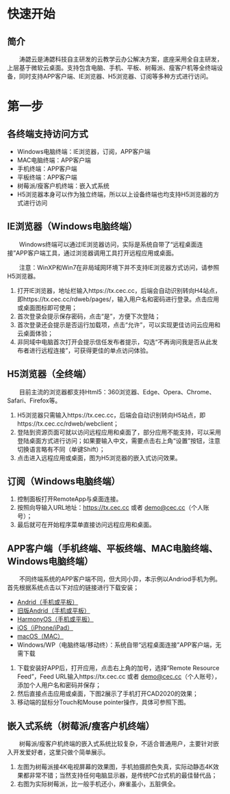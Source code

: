 # 快速开始
## 简介
&emsp;&emsp;涛勰云是涛勰科技自主研发的云教学云办公解决方案，底座采用全自主研发，上层基于微软云桌面。支持包含电脑、手机、平板、树莓派、瘦客户机等全终端设备，同时支持APP客户端、IE浏览器、H5浏览器、订阅等多种方式进行访问。

# 第一步

## 各终端支持访问方式
* Windows电脑终端：IE浏览器，订阅，APP客户端
* MAC电脑终端：APP客户端
* 手机终端：APP客户端
* 平板终端：APP客户端
* 树莓派/瘦客户机终端：嵌入式系统
* H5浏览器本身可以作为独立终端，所以以上设备终端也均支持H5浏览器的方式进行访问

## IE浏览器（Windows电脑终端）
&emsp;&emsp;Windows终端可以通过IE浏览器访问，实际是系统自带了“远程桌面连接”APP客户端工具，通过浏览器调用工具打开远程应用或桌面。

&emsp;&emsp;注意：WinXP和Win7在非局域网环境下并不支持IE浏览器方式访问，请参照H5浏览器。

1. 打开IE浏览器，地址栏输入https://tx.cec.cc，后端会自动识别转向H4站点，即https://tx.cec.cc/rdweb/pages/，输入用户名和密码进行登录。点击应用或桌面图标即可使用；
2. 首次登录会提示保存密码，点击“是”，方便下次登陆；
3. 首次登录还会提示是否运行加载项，点击“允许”，可以实现更佳访问云应用和云桌面体验；
4. 非同域中电脑首次打开会提示信任发布者提示，勾选“不再询问我是否从此发布者进行远程连接”，可获得更佳的单点访问体验。

## H5浏览器（全终端）
&emsp;&emsp;目前主流的浏览器都支持Html5：360浏览器、Edge、Opera、Chrome、Safari、Firefox等。
1. H5浏览器只需输入https://tx.cec.cc，后端会自动识别转向H5站点，即https://tx.cec.cc/rdweb/webclient；
2. 登陆到资源页面可就以访问远程应用和桌面了，部分应用不能支持，可以采用登陆桌面方式进行访问；如果要输入中文，需要点击右上角“设置”按钮，注意切换语言略有不同（单键Shift）；
3. 点击进入远程应用或桌面，图为H5浏览器的嵌入式访问效果。


## 订阅（Windows电脑终端）
1. 控制面板打开RemoteApp与桌面连接。
2. 按照向导输入URL地址：https://tx.cec.cc 或者 demo@cec.cc（个人账号）；
3. 最后就可在开始程序菜单直接访问远程应用和桌面。


## APP客户端（手机终端、平板终端、MAC电脑终端、Windows电脑终端）
&emsp;&emsp;不同终端系统的APP客户端不同，但大同小异，本示例以Andriod手机为例。首先根据系统点击以下对应的链接进行下载安装；
* [Andrid（手机或平板）](https://tx.cec.cc/RDWeb/Pages/downloads/Microsoft_Remote_Desktop_for_Andriod.apk)
* [旧版Andrid（手机或平板）](https://tx.cec.cc/RDWeb/Pages/downloads/Microsoft_Remote_Desktop_for_Andriod_Old.apk)
* [HarmonyOS（手机或平板）](https://tx.cec.cc/RDWeb/Pages/downloads/Microsoft_Remote_Desktop_for_HarmonyOS.apk)
* [iOS（iPhone/iPad）](https://apps.apple.com/cn/app/microsoft-yuan-cheng-zhuo/id714464092)
* [macOS（MAC）](https://apps.apple.com/us/app/microsoft-remote-desktop/id1295203466)
* Windows/WP（电脑终端/移动终）：系统自带“远程桌面连接”APP客户端，无需下载

1. 下载安装好APP后，打开应用，点击右上角的加号，选择“Remote Resource Feed”，Feed URL输入https://tx.cec.cc 或者 demo@cec.cc（个人账号），添加个人用户名和密码并保存；
2. 然后直接点击应用或桌面，下图2展示了手机打开CAD2020的效果；
3. 移动端的鼠标分Touch和Mouse pointer操作，具体可参照下图。


## 嵌入式系统（树莓派/瘦客户机终端）
&emsp;&emsp;树莓派/瘦客户机终端的嵌入式系统比较复杂，不适合普通用户，主要针对嵌入开发爱好者，这里只做个简单展示。

1. 左图为树莓派接4K电视屏幕的效果图，手机拍摄颜色失真，实际动静态4K效果都非常不错；当然支持任何电脑显示器，是传统PC台式机的最佳替代品；
2. 右图为实际树莓派，比一般手机还小，麻雀虽小，五脏俱全。
